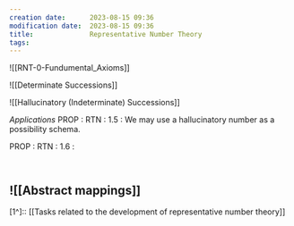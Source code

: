 ```yaml
---
creation date:		2023-08-15 09:36
modification date:	2023-08-15 09:36
title: 				Representative Number Theory
tags:
---
```


![[RNT-0-Fundumental_Axioms]]

![[Determinate Successions]]

![[Hallucinatory (Indeterminate) Successions]]

*Applications*
PROP : RTN : 1.5 : We may use a hallucinatory number as a possibility schema.

PROP : RTN : 1.6 :
```
		
```
![[Abstract mappings]]
---
[1^]:: [[Tasks related to the development of representative number theory]]